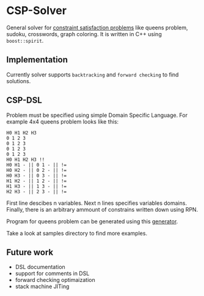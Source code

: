 # CSP-Solver
General solver for [constraint satisfaction problems](http://en.wikipedia.org/wiki/Constraint_satisfaction_problem) like queens problem, sudoku, crosswords, graph coloring. It is written in C++ using `boost::spirit`.

Implementation
---
Currently solver supports `backtracking` and `forward checking` to find solutions.

CSP-DSL
---
Problem must be specified using simple Domain Specific Language. For example 4x4 queens problem looks like this:

	H0 H1 H2 H3 
	0 1 2 3 
	0 1 2 3 
	0 1 2 3 
	0 1 2 3 
	H0 H1 H2 H3 !! 
	H0 H1 - || 0 1 - || != 
	H0 H2 - || 0 2 - || != 
	H0 H3 - || 0 3 - || != 
	H1 H2 - || 1 2 - || != 
	H1 H3 - || 1 3 - || != 
	H2 H3 - || 2 3 - || != 

First line descibes n variables. Next n lines specifies variables domains. Finally, there is an arbitrary ammount of constrains written down using RPN.

Program for queens problem can be generated using this [generator](https://github.com/krzkaczor/CspQueensProblemGenerator).

Take a look at samples directory to find more examples.

Future work
----
- DSL documentation
- support for comments in DSL
- forward checking optimaization
- stack machine JITing